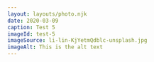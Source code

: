 ```yaml
---
layout: layouts/photo.njk
date: 2020-03-09
caption: Test 5
imageId: test-5
imageSource: li-lin-KjYetmQdblc-unsplash.jpg
imageAlt: This is the alt text
---
```

